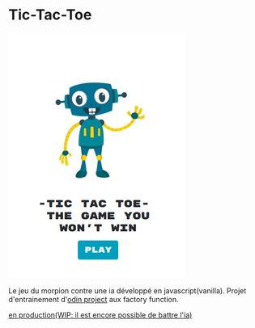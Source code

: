 # Tic-Tac-Toe 
![game](./assets/screenshot2.png)

Le jeu du morpion contre une ia développé en javascript(vanilla).
Projet d'entrainement d'[odin project](https://www.theodinproject.com/) aux factory function.


[en production(WIP: il est encore possible de battre l'ia)](https://maxime-beaufils.github.io/JS-TicTacToe-PvsAI/)